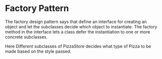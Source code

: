 # Factory Pattern
The factory design pattern says that define an interface for creating an object and let the subclasses decide which object to instantiate. The factory method in the interface lets a class defer the instantiation to one or more concrete subclasses.

Here Different subclasses of PizzaStore decides what type of Pizza to be made based on the style passed.

